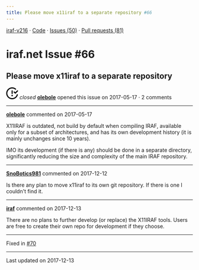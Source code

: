 ```yaml
---
title: Please move x11iraf to a separate repository #66
---
```


[iraf-v216](/iraf-v216) · [Code](https://github.com/iraf-community/iraf/tree/iraf-v216) · [Issues (50)](/iraf-v216/issues) · [Pull requests (81)](/iraf-v216/issues/pulls)

# iraf.net Issue #66
## Please move x11iraf to a separate repository
![closed](issue-closed.svg) *closed* **[olebole](https://github.com/olebole)** opened this issue on 2017-05-17 · 2 comments

- - - -

**[olebole](https://github.com/olebole)** commented on 2017-05-17

X11IRAF is outdated, not build by default when compiling IRAF,  available only for a subset of architectures, and has its own development history (it is mainly unchanges since 10 years).  
  
IMO its development (if there is any) should be done in a separate directory, significantly reducing the size and complexity of the main IRAF repository.
- - - -

**[SnoBotics981](https://github.com/SnoBotics981)** commented on 2017-12-12

Is there any plan to move x11iraf to its own git repository. If there is one I couldn't find it. 
- - - -

**[iraf](https://github.com/iraf)** commented on 2017-12-13

There are no plans to further develop (or replace) the X11IRAF tools.  Users are free to create their own repo for development if they choose.

- - - -

Fixed in [#70](https://iraf-community.github.io/iraf-v216/issues/70)

- - - -

Last updated on 2017-12-13

